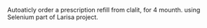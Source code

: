 Autoaticly order a prescription refill from clalit, for 4 mounth.
using Selenium 
part of Larisa project.
